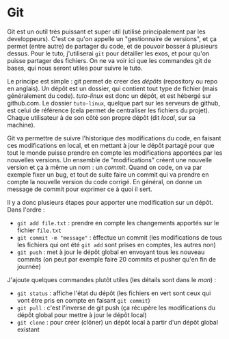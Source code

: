 # Git

Git est un outil très puissant et super util (utilisé principalement par les
developpeurs). C'est ce qu'on appelle un "gestionnaire de versions", et ça
permet (entre autre) de partager du code, et de pouvoir bosser à plusieurs
dessus. Pour le tuto, j'utiliserai `git` pour détailler les exos, et pour qu'on
puisse partager des fichiers. On ne va voir ici que les commandes git de
bases, qui nous seront utiles pour suivre le tuto.

Le principe est simple : git permet de creer des *dépôts* (repository ou repo en
anglais). Un dépôt est un dossier, qui contient tout type de fichier (mais généralement du code). *tuto-linux*
est donc un dépôt, et est hébergé sur github.com. Le dossier `tuto-linux`, quelque part sur les serveurs de github, est celui de référence (cela permet de centraliser les
fichiers du projet). Chaque utilisateur à de son côté son propre dépôt (dit
*local*, sur sa machine).

Git va permettre de suivre l'historique des modifications du code, en faisant
ces modifications en local, et en mettant à jour le dépôt partagé pour que tout
le monde puisse prendre en compte les modifications apportées par les nouvelles versions. Un ensemble de "modifications" créent une nouvelle version et ça à même un nom : un
*commit*. Quand on code, on va par exemple fixer
un bug, et tout de suite faire un commit qui va prendre en compte la nouvelle version du code
corrigé. En général, on donne un message de commit pour exprimer ce à quoi il sert.

Il y a donc plusieurs étapes pour apporter une modification sur un dépôt. Dans
l'ordre :

- `git add file.txt` : prendre en compte les changements apportés sur le fichier `file.txt`
- `git commit -m "message"` : éffectue un commit (les modifications de tous les fichiers qui ont été `git add` sont prises en comptes, les autres non)
- `git push` : met à jour le dépôt global en envoyant tous les nouveau commits (on peut par exemple faire 20 commits et pusher qu'en fin de journée)

J'ajoute quelques commandes plutôt utiles (les détails sont dans le *man*) :

- `git status` : affiche l'état du dépôt (les fichiers en vert sont ceux qui vont être pris en compte en faisant `git commit`)
- `git pull` : c'est l'inverse de git push (ça récupère les modifications du dépôt global pour mettre à jour le dépôt local)
- `git clone` : pour créer (clôner) un dépôt local à partir d'un dépôt global existant
